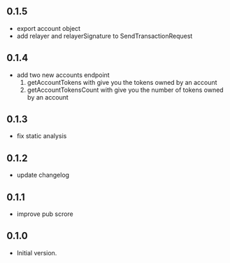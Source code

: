 ## 0.1.5

- export account object
- add relayer and relayerSignature to SendTransactionRequest

## 0.1.4

- add two new accounts endpoint
  1. getAccountTokens with give you the tokens owned by an account
  2. getAccountTokensCount with give you the number of tokens owned by an account

## 0.1.3

- fix static analysis

## 0.1.2

- update changelog

## 0.1.1

- improve pub scrore

## 0.1.0

- Initial version.
